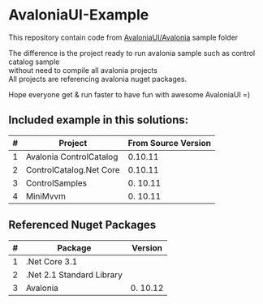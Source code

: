 # AvaloniaUI-Example
This repository contain code from  [AvaloniaUI/Avalonia](https://github.com/AvaloniaUI/Avalonia) sample folder<br/>

The difference is the project ready to run avalonia sample such as control catalog sample<br/>without need to compile all avalonia projects<br/>
All projects are referencing avalonia nuget packages.<br/>

Hope everyone get & run faster to have fun with awesome AvaloniaUI =)<br/>

## Included example in this solutions:

| # | Project | From Source Version |
| ----------- | ----------- | ----------- |
| 1 | Avalonia ControlCatalog  | 0.10.11 |
| 2 | ControlCatalog.Net Core | 0.10.11 |
| 3 | ControlSamples | 0. 10.11 |
| 4 | MiniMvvm | 0. 10.11 |


## Referenced Nuget Packages

| # | Package | Version |
| ----------- | ----------- | ----------- |
| 1 | .Net Core 3.1  | |
| 2 | .Net 2.1 Standard Library | |
| 3 | Avalonia | 0. 10.12 |

